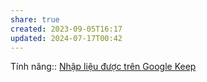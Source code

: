 ```yaml
---
share: true
created: 2023-09-05T16:17
updated: 2024-07-17T00:42
---
```

Tính năng:: [Nhập liệu được trên Google Keep](../T%C3%ADnh%20n%C4%83ng/C%C3%A1ch%20nh%E1%BA%ADp%20li%E1%BB%87u/Nh%E1%BA%ADp%20li%E1%BB%87u%20%C4%91%C6%B0%E1%BB%A3c%20tr%C3%AAn%20Google%20Keep.md)